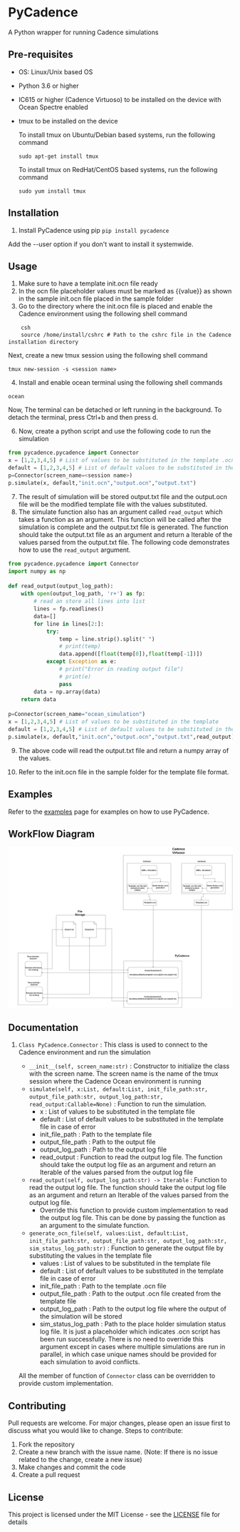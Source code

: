 # PyCadence
 A Python wrapper for running Cadence simulations

## Pre-requisites
- OS: Linux/Unix based OS
- Python 3.6 or higher
- IC615 or higher (Cadence Virtuoso) to be installed on the device with Ocean Spectre enabled
- tmux to be installed on the device
  
    To install tmux on Ubuntu/Debian based systems, run the following command
    ```shell
    sudo apt-get install tmux
    ```
    
    To install tmux on RedHat/CentOS based systems, run the following command
    ```shell
    sudo yum install tmux
    ```

## Installation
1. Install PyCadence using pip
```pip install pycadence```

Add the --user option if you don't want to install it systemwide.



## Usage
1. Make sure to have a template init.ocn file ready
2. In the ocn file placeholder values must be marked as {{value}} as shown in the sample init.ocn file placed in the sample folder
3. Go to the directory where the init.ocn file is placed and enable the Cadence environment using the following shell command
```shell
    csh
    source /home/install/cshrc # Path to the cshrc file in the Cadence installation directory
```
Next, create a new tmux session using the following shell command

```shell
tmux new-session -s <session name>
```
4. Install and enable ocean terminal using the following shell commands
```shell
ocean
```
Now, The terminal can be detached or left running in the background. To detach the terminal, press Ctrl+b and then press d.

6. Now, create a python script and use the following code to run the simulation

```python
from pycadence.pycadence import Connector
x = [1,2,3,4,5] # List of values to be substituted in the template .ocn file
default = [1,2,3,4,5] # List of default values to be substituted in the template in case no value is provided
p=Connector(screen_name=<session name>)
p.simulate(x, default,"init.ocn","output.ocn","output.txt")
```
7. The result of simulation will be stored output.txt file and the output.ocn file will be the modified template file with the values substituted.
8. The simulate function also has an argument called `read_output` which takes a function as an argument. This function will be called after the simulation is complete and the output.txt file is generated. The function should take the output.txt file as an argument and return a Iterable of the values parsed from the output.txt file. The following code demonstrates how to use the `read_output` argument.

```python
from pycadence.pycadence import Connector
import numpy as np

def read_output(output_log_path):
    with open(output_log_path, 'r+') as fp:
        # read an store all lines into list
        lines = fp.readlines()
        data=[]
        for line in lines[2:]:
            try:
                temp = line.strip().split(" ")
                # print(temp)
                data.append([float(temp[0]),float(temp[-1])])
            except Exception as e:
                # print("Error in reading output file")
                # print(e)
                pass
        data = np.array(data)
    return data

p=Connector(screen_name="ocean_simulation")
x = [1,2,3,4,5] # List of values to be substituted in the template
default = [1,2,3,4,5] # List of default values to be substituted in the template in case of error
p.simulate(x, default,"init.ocn","output.ocn","output.txt",read_output)
```
9. The above code will read the output.txt file and return a numpy array of the values.

10. Refer to the init.ocn file in the sample folder for the template file format.


## Examples
 Refer to the [examples](https://joetho786.github.io/PyCadence/examples.html) page for examples on how to use PyCadence.

## WorkFlow Diagram
![Workflow Diagram](./docs/source/images/Workflow.png)

## Documentation
1. `Class PyCadence.Connector` : This class is used to connect to the Cadence environment and run the simulation
    - `__init__(self, screen_name:str)` : Constructor to initialize the class with the screen name. The screen name is the name of the tmux session where the Cadence Ocean environment is running
    - `simulate(self, x:List, default:List, init_file_path:str, output_file_path:str, output_log_path:str, read_output:Callable=None)` : Function to run the simulation.
        - x : List of values to be substituted in the template file
        - default : List of default values to be substituted in the template file in case of error
        - init_file_path : Path to the template file
        - output_file_path : Path to the output file
        - output_log_path : Path to the output log file
        - read_output : Function to read the output log file. The function should take the output log file as an argument and return an Iterable of the values parsed from the output log file
    - `read_output(self, output_log_path:str) -> Iterable` : Function to read the output log file. The function should take the output log file as an argument and return an Iterable of the values parsed from the output log file.
        - Override this function to provide custom implementation to read the output log file. This can be done by passing the function as an argument to the simulate function.
    - `generate_ocn_file(self, values:List, default:List, init_file_path:str, output_file_path:str, output_log_path:str, sim_status_log_path:str)` : Function to generate the output file by substituting the values in the template file
        - values : List of values to be substituted in the template file
        - default : List of default values to be substituted in the template file in case of error
        - init_file_path : Path to the template .ocn file
        - output_file_path : Path to the output .ocn file created from the template file
        - output_log_path : Path to the output log file where the output of the simulation will be stored
        - sim_status_log_path : Path to the place holder simulation status log file. It is just a placeholder which indicates .ocn script has been run successfully. There is no need to override this argument except in cases where multiple simulations are run in parallel, in which case unique names should be provided for each simulation to avoid conflicts.

    All the member of function of `Connector` class can be overridden to provide custom implementation.

## Contributing
Pull requests are welcome. For major changes, please open an issue first to discuss what you would like to change. 
Steps to contribute:
1. Fork the repository
2. Create a new branch with the issue name. (Note: If there is no issue related to the change, create a new issue)
3. Make changes and commit the code
4. Create a pull request


## License
This project is licensed under the MIT License - see the [LICENSE](LICENSE) file for details
